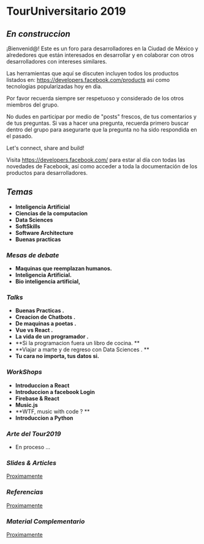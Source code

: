 # TourUniversitario 2019


## *En construccion*

¡Bienvenid@! Este es un foro para desarrolladores en la Ciudad de México y alrededores que están interesados en desarrollar y en colaborar con otros desarrolladores con intereses similares. 

Las herramientas que aquí se discuten incluyen todos los productos listados en: https://developers.facebook.com/products asi como tecnologias popularizadas hoy en dia.

Por favor recuerda siempre ser respetuoso y considerado de los otros miembros del grupo.

No dudes en participar por medio de "posts" frescos, de tus comentarios y de tus preguntas. Si vas a hacer una pregunta, recuerda primero buscar dentro del grupo para asegurarte que la pregunta no ha sido respondida en el pasado. 

Let's connect, share and build!


Visita https://developers.facebook.com/ para estar al día con todas las novedades de Facebook, así como acceder a toda la documentación de los productos para desarrolladores. 

## *Temas*

* **Inteligencia Artificial**
* **Ciencias de la computacion**
* **Data Sciences**
* **SoftSkills**
* **Software Architecture**
* **Buenas practicas**


### *Mesas de debate*

* **Maquinas que reemplazan humanos.**
* **Inteligencia Artificial.**
* **Bio inteligencia artificial,**

### *Talks*

* **Buenas Practicas .**
* **Creacion de Chatbots .**
* **De maquinas a poetas .**
* **Vue vs React .**
* **La vida de un programador .**
* **Si la programacion fuera un libro de cocina. **
* **Viajar a marte y de regreso con Data Sciences . **
* **Tu cara no importa, tus datos si.** 

### *WorkShops*

* **Introduccion a React**
* **Introduccion a facebook Login**
* **Firebase & React**
* **Music.js**
* **WTF, music with code ? **
* **Introduccion a Python**

### *Arte del Tour2019*
* En proceso ...
### *Slides & Articles*
[Proximamente](http://null.com)
### *Referencias*
[Proximamente](http://null.com)
### *Material Complementario*
[Proximamente](http://null.com)

